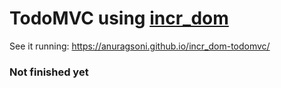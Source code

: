 # TodoMVC using [incr_dom](https://github.com/janestreet/incr_dom)

See it running: https://anuragsoni.github.io/incr_dom-todomvc/

### Not finished yet
